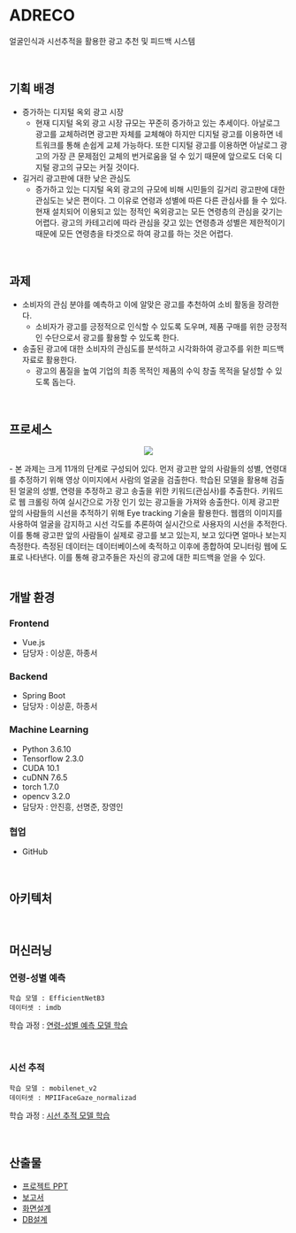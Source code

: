 # ADRECO
얼굴인식과 시선추적을 활용한 광고 추천 및 피드백 시스템

<br>

## 기획 배경
- 증가하는 디지털 옥외 광고 시장
  - 현재 디지털 옥외 광고 시장 규모는 꾸준히 증가하고 있는 추세이다. 아날로그 광고를 교체하려면 광고판 자체를 교체해야 하지만 디지털 광고를 이용하면 네트워크를 통해 손쉽게 교체 가능하다. 또한 디지털 광고를 이용하면 아날로그 광고의 가장 큰 문제점인 교체의 번거로움을 덜 수 있기 때문에 앞으로도 더욱 디지털 광고의 규모는 커질 것이다.
- 길거리 광고판에 대한 낮은 관심도
  - 증가하고 있는 디지털 옥외 광고의 규모에 비해 시민들의 길거리 광고판에 대한 관심도는 낮은 편이다. 그 이유로 연령과 성별에 따른 다른 관심사를 들 수 있다. 현재 설치되어 이용되고 있는 정적인 옥외광고는 모든 연령층의 관심을 갖기는 어렵다. 광고의 카테고리에 따라 관심을 갖고 있는 연령층과 성별은 제한적이기 때문에 모든 연령층을 타겟으로 하여 광고를 하는 것은 어렵다.

<br>

## 과제
- 소비자의 관심 분야를 예측하고 이에 알맞은 광고를 추천하여 소비 활동을 장려한다.
  - 소비자가 광고를 긍정적으로 인식할 수 있도록 도우며, 제품 구매를 위한 긍정적인 수단으로서 광고를 활용할 수 있도록 한다.
- 송출된 광고에 대한 소비자의 관심도를 분석하고 시각화하여 광고주를 위한 피드백 자료로 활용한다.
  - 광고의 품질을 높여 기업의 최종 목적인 제품의 수익 창출 목적을 달성할 수 있도록 돕는다.

<br>

## 프로세스
<p align='center'>
  <img src="https://user-images.githubusercontent.com/62068895/132114777-20f4aa5d-3233-4af2-94d8-108de53ff755.png"/>
</p>
- 본 과제는 크게 11개의 단계로 구성되어 있다. 먼저 광고판 앞의 사람들의 성별, 연령대를 추정하기 위해 영상 이미지에서 사람의 얼굴을 검출한다. 학습된 모델을 활용해 검출된 얼굴의 성별, 연령을 추정하고 광고 송출을 위한 키워드(관심사)를 추출한다. 키워드로 웹 크롤링 하여 실시간으로 가장 인기 있는 광고들을 가져와 송출한다. 이제 광고판 앞의 사람들의 시선을 추적하기 위해 Eye tracking 기술을 활용한다. 웹캠의 이미지를 사용하여 얼굴을 감지하고 시선 각도를 추론하여 실시간으로 사용자의 시선을 추적한다. 이를 통해 광고판 앞의 사람들이 실제로 광고를 보고 있는지, 보고 있다면 얼마나 보는지 측정한다. 측정된 데이터는 데이터베이스에 축적하고 이후에 종합하여 모니터링 웹에 도표로 나타낸다. 이를 통해 광고주들은 자신의 광고에 대한 피드백을 얻을 수 있다.
<br>
<br>

## 개발 환경
### Frontend
- Vue.js
- 담당자 : 이상훈, 하종서

### Backend
- Spring Boot
- 담당자 : 이상훈, 하종서

### Machine Learning
- Python 3.6.10
- Tensorflow 2.3.0
- CUDA 10.1
- cuDNN 7.6.5
- torch 1.7.0
- opencv 3.2.0
- 담당자 : 안진흥, 선명준, 장영인

### 협업
- GitHub

<br>

## 아키텍처


<br>

## 머신러닝
### 연령-성별 예측
    학습 모델 : EfficientNetB3
    데이터셋 : imdb
학습 과정 : [연령-성별 예측 모델 학습](https://github.com/heung27/ADRECO/blob/f6dc216e5d23c16d81f35056656c30a9cdb9778f/document/%EC%97%B0%EB%A0%B9-%EC%84%B1%EB%B3%84%20%EC%98%88%EC%B8%A1%20%EB%AA%A8%EB%8D%B8%20%ED%95%99%EC%8A%B5.md)

<br>

### 시선 추적
    학습 모델 : mobilenet_v2
    데이터셋 : MPIIFaceGaze_normalizad
학습 과정 : [시선 추적 모델 학습](https://github.com/heung27/ADRECO/blob/f6dc216e5d23c16d81f35056656c30a9cdb9778f/document/%EC%8B%9C%EC%84%A0%20%EC%B6%94%EC%A0%81%20%EB%AA%A8%EB%8D%B8%20%ED%95%99%EC%8A%B5.md)

<br>

## 산출물
- [프로젝트 PPT](https://github.com/heung27/ADRECO/blob/f6dc216e5d23c16d81f35056656c30a9cdb9778f/document/%EA%B4%91%EA%B3%A0%20%EC%B6%94%EC%B2%9C%20%EB%B0%8F%20%ED%94%BC%EB%93%9C%EB%B0%B1%20%EC%8B%9C%EC%8A%A4%ED%85%9C.pdf)
- [보고서](https://github.com/heung27/ADRECO/blob/f6dc216e5d23c16d81f35056656c30a9cdb9778f/document/%ED%94%84%EB%A1%9C%EC%A0%9D%ED%8A%B8%20%EB%B3%B4%EA%B3%A0%EC%84%9C.pdf)
- [화면설계]()
- [DB설계]()

<br>
